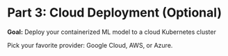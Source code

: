 # Part 3: Cloud Deployment (Optional)

**Goal:** Deploy your containerized ML model to a cloud Kubernetes cluster

Pick your favorite provider: Google Cloud, AWS, or Azure.